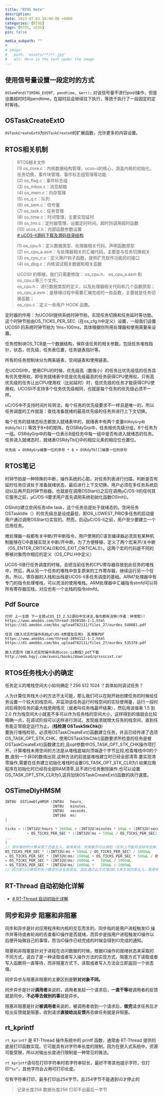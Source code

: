 ```yaml
---
title: "RTOS Note"
description: 
date: 2023-07-03 10:00:00 +0800
categories: [RTOS]
tags: [RTOS, uCOS]
pin: false

media_subpath: ""
#
# image:
#   path: 'assets/**/**.jpg'
#   alt: Here is the text upder the image
---
```


## 使用信号量设置一段定时的方式
`OSSemPend(TIMING_EVENT, pendtime, &err);`
对该信号量不进行post操作，但是设置超时时间pendtime，在超时后会继续往下执行，等效于执行了一段固定的定时等待。

## OSTaskCreateExtO
`OSTaskCreateExtO`为`OSTaskCreateO`的扩展函数，允许更多的内容设置。

## **RTOS相关机制**

> RTOS相关文件  
> (1) os_core.c：内核数据结构管理，ucos-ii的核心，涵盖内核的初始化，任务切换，事件块管理、事件标志组管理等功能  
(2) os_flag.c：事件标志组  
(3) os_mbox.c：消息邮箱  
(4) os_mem.c：内存管理  
(5) os_q.c：队列  
(6) os_sem.c：信号量  
(7) os_task.c：任务管理  
(8) os_time.c：时间管理，主要实现延时  
(9) os_tmr.c：定时器管理，设置定时时间，超时则调用超时函数  
(10) ucos_ii.h：内部函数参数设置  
>[# uCOS-II源码下载及源码目录结构](https://blog.csdn.net/qq_29344757/article/details/77096149)
> 
>(1) os_cpu.h：定义数据类型、处理器相关代码、声明函数原型  
(2) oc_cpu_a.asm：与处理器相关的汇编代码，主要是与任务切换相关  
(3) os_cpu_c.c：定义用户钩子函数，提供扩充软件功能的的接口  
(4) os_dbg.c：内核调试相关数据和相关函数  
>
> UCOSII 的移植，我们只需要修改： os_cpu.h、 os_cpu_a.asm 和 os_cpu.c等三个文件。  
os_cpu.h： 进行数据类型的定义，以及处理器相关代码和几个函数原型；  
os_cpu_a.asm：是移植过程中需要汇编完成的一些函数，主要就是任务切换函数；  
os_cpu.c：定义一些用户 HOOK 函数。  

定时器的作用：为UCOSII提供系统时钟节拍，实现任务切换和任务延时等功能。这个时钟节拍由OS_TICKS_PER_SEC（在os_cfg.h中定义）设置，一般我们设置UCOSII 的系统时钟节拍为 1ms~100ms，具体根据你所用处理器和使用需要来设置。  

任务控制块OS_TCB是一个数据结构，保存该任务的相关参数，包括任务堆栈指针，状态，优先级，任务表位置，任务链表指针等。  

所有的任务控制块分为两条链表，空闲链表和使用链表。  

在UCOSII中，使用CPU的时候，优先级高（数值小）的任务比优先级低的任务具有优先使用权，即任务就绪表中总是优先级最高的任务获得CPU使用权，只有高优先级的任务让出CPU使用权（比如延时）时，低优先级的任务才能获得CPU使用权。UCOSII不支持多个任务优先级相同，也就是每个任务的优先级必须不一样。  

uC/OS中不支持时间片轮转法，每个任务的优先级要求不一样且是唯一的，所以任务调度的工作就是：查找准备就绪的最高优先级的任务并进行上下文切换。  

每个任务的就绪态标志都放入就绪表中的，就绪表中有两个变量`OSRdyGrp和OSRdyTbl[]` 等效于8*8的矩阵。在OSRdyGrp中，任务按优先级分组，8个任务为一组。OSRdyGrp中的每一位表示8组任务中每一组中是否有进入就绪态的任务。任务进入就绪态时，就绪表OSRdyTbl[]中的相应元素的相应位也置位。  
```
优先级 = OSRdyGrp被置一位的序号 * 8 + OSRdyTbl[]被置一位的序号
```

## **RTOS笔记**  
时钟节拍是一种特殊的中断，操作系统的心脏。对任务列表进行扫描，判断是否有延时任务应该处于准备就绪状态，最后进行上下文切换。用户必须在多任务系统启动以后再开启时钟节拍器，也就是在调用OSStart()之后在调用μC/OS-Ⅱ的任何其它服务之前，μC/OS-Ⅱ要求用户首先调用系统初始化函数OSInit()。

OSInit()建立空闲任务idle task，这个任务总是处于就绪态的。空闲任务OSTaskIdle（）的优先级总是设成最低，即OS_LOWEST_PRIO多任务的启动是用户通过调用OSStart()实现的。然而，启动μC/OS-Ⅱ之前，用户至少要建立一个应用任务。

微处理器一般都有关中断/开中断指令，用户使用的C语言编译器必须具有某种机制能够在C中直接实现关中断/开中断。为了方便移植，定义了两个宏来开/关中断（OS_ENTER_CRITICAL()和OS_EXIT_CRITICAL()）。这两个宏的代码是不同的移植对象而作相应的定义（OS_CPU.H中定义）  

UCOS-II进行任务调度的时候，会把当前任务的CPU寄存器存放到此任务的堆栈中，然后，再从另一个任务的堆栈中恢复原来的工作寄存器，继续运行另一个任务。所以，寄存器的入栈和出栈是UCOS-II多任务调度的基础。ARM7处理器中有专门的指令处理堆栈，可以灵活的使用堆栈。ARM处理器中汇编指令stmfd可以将所有寄存器压栈，对应也有一个出栈的指令ldmfd。  

## Pdf Source
```
打印 上一主题 下一主题uCOS_II_2.52源码中文译注,每句都有注释(作者：钟常慰)!
https://www.amobbs.com/thread-3930186-1-1.html
https://d1.amobbs.com/bbs_upload782111/files_27/ourdev_540081.pdf

任哲《嵌入式实时操作系统μC\OS-Ⅱ原理及应用》 高清晰PDF
https://www.amobbs.com/thread-3894112-1-1.html
https://d1.amobbs.com/bbs_upload782111/files_27/ourdev_535378.pdf

嵌入式图书《嵌入式实时操作系统ucos-ii教程》pdf下载
http://emb.hqyj.com/xuexi/books/download/qrsssczxt.rar
```


## **RTOS任务栈大小的确定**  
任务定义的堆栈空间大小如何确定？256 512 1024 ？具体如何调试任务？  

人为计算任务栈大小的方法不太可能，那么我们可以在刚开始创建任务的时候给任务设置一个较大的栈空间，并监测该任务运行时栈空间的实际使用量，运行一段时间后得到任务的最大栈使用情况（或者叫任务栈最坏结果），然后用该值乘 1.5 到 2.0 作为栈空间大小就差不多可以作为任务栈的空间大小，这样得到的值就会比较精确一点，在调试阶段可以这样进行测试，发现崩溃就增大任务的栈空间，直到任务能正常稳定运行为止。(**栈检测 OSTaskStkChk()**)  
要执行堆栈检验，必须用OSTaskCreateExt()函数建立任务，并且已经传递了选项OS_TASK_OPT_STK_CHK，使用OSTaskStkChk()函数要求所检查的任务是被OSTaskCreateExt()函数建立的,且opt参数中OS_TASK_OPT_STK_CHK操作项打开。计算堆栈未用空间的方法是从堆栈底端向顶端逐个字节比较,检查堆栈中0的个数,直到一个非0的数值出现.这种方法的前提是堆栈建立时已经全部清零.要实现清零操作,需要在任务建立初始化堆栈时设置OS_TASK_OPT_STK_CLR为1.如果应用程序在初始化时已经将全部RAM清零,且不进行任务删除操作,也可以设置OS_TASK_OPT_STK_CLR为0,这将加快OSTaskCreateExt()函数的执行速度。 

## **OSTimeDlyHMSM**  
```c
INT8U  OSTimeDlyHMSM (INT8U   hours,
                      INT8U   minutes,
                      INT8U   seconds,
                      INT16U  ms)
{
...
ticks = ((INT32U)hours * 3600uL + (INT32U)minutes * 60uL + (INT32U)seconds) * OS_TICKS_PER_SEC
          + OS_TICKS_PER_SEC * ((INT32U)ms + 500uL / OS_TICKS_PER_SEC) / 1000uL;
...
}
// 其中毫秒的计算采用了四舍五入，具体来说，将其展开可以得到（实际上不能将该括号去掉，此处只是为了便于理解）
OS_TICKS_PER_SEC * ((INT32U)ms + 500uL / OS_TICKS_PER_SEC) / 1000uL
= OS_TICKS_PER_SEC * (INT32U)ms/ 1000uL + OS_TICKS_PER_SEC * 500uL / OS_TICKS_PER_SEC / 1000uL 
= OS_TICKS_PER_SEC * (INT32U)ms/ 1000uL +   500uL / 1000uL 
= OS_TICKS_PER_SEC * (INT32U)ms/ 1000uL +   500uL / 1000uL 
// 因为默认计算规则中小数部分会全部舍去，因此通过此方式增加0.5来实现四舍五入，若原来小数部分已经大于0.5，则会帮助其进位，若小于0.5，即使再加0.5最后也会被舍去
```

## RT-Thread 自动初始化详解
- [# RT-Thread 自动初始化详解](https://blog.csdn.net/yang1111111112/article/details/93982354)

## 同步和异步 阻塞和非阻塞
同步和异步是针对应用程序和内核的交互而言的。同步指的是用户进程触发IO 操作并等待或者轮询的去查看IO操作是否就绪，而异步是指用户进程触发IO操作以后便开始做自己的事情，而当IO操作已经完成的时候会得到IO完成的通知。

阻塞和非阻塞是针对于进程在访问数据的时候，根据IO操作的就绪状态来采取的不同方式，说白了是一种读取或者写入操作方法的实现方式，阻塞方式下读取或者写入函数将一直等待，而非阻塞方式下，读取或者写入方法会立即返回一个状态值。

同步异步与阻塞非阻塞的主要区别是**针对对象不同。**

同步异步是针对**调用者**来说的，调用者发起一个请求后，**一直干等**被调用者的反馈就是同步，**不必等去做别的事**就是异步。

阻塞非阻塞是针对**被调用者**来说的，被调用者收到一个请求后，**做完**请求任务后才给出反馈就是阻塞，收到请求**直接给出反馈**再去做任务就是非阻塞。

## rt_kprintf 
`rt_kprintf` 是 RT-Thread 操作系统中的 printf 函数，通常由 RT-Thread 提供的底层打印函数实现。它可能具有对字符串长度的限制，因为在嵌入式系统中，资源可能受限，所以对输出长度进行限制是一种常见的做法。

`rt_kprintf`语句在打印字符串时若字符串较长，最好不带其他提示字符，仅打印`“%s”`，其他字符会占用可打印长度。

仅有字符串打印，最多打印出254字节，且254字节不是遇到\0才停止的  
>记录长度258 数据长度256 打印不出最后一字节  
